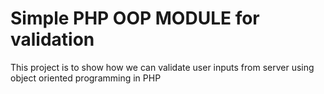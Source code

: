 # Simple PHP OOP MODULE for validation

This project is to show how we can validate user inputs from server
using object oriented programming in PHP